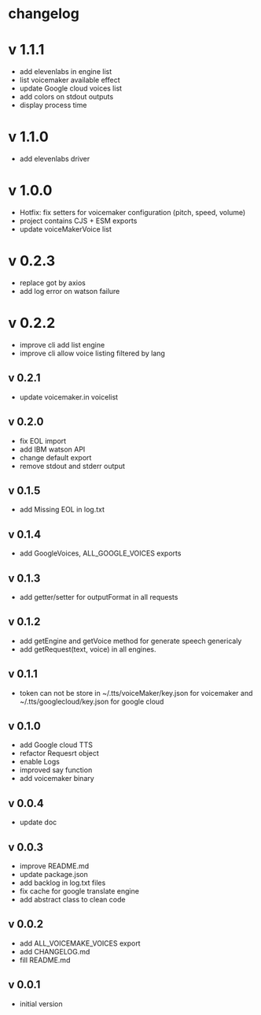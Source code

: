 # changelog

# v 1.1.1

- add elevenlabs in engine list
- list voicemaker available effect
- update Google cloud voices list
- add colors on stdout outputs
- display process time
 
# v 1.1.0

- add elevenlabs driver

# v 1.0.0

- Hotfix: fix setters for voicemaker configuration (pitch, speed, volume)
- project contains CJS + ESM exports
- update voiceMakerVoice list
  
# v 0.2.3

- replace got by axios
- add log error on watson failure

# v 0.2.2

- improve cli add list engine
- improve cli allow voice listing filtered by lang

## v 0.2.1

- update voicemaker.in voicelist

## v 0.2.0

- fix EOL import
- add IBM watson API
- change default export
- remove stdout and stderr output

## v 0.1.5

- add Missing EOL in log.txt

## v 0.1.4

- add GoogleVoices, ALL_GOOGLE_VOICES exports

## v 0.1.3

- add getter/setter for outputFormat in all requests

## v 0.1.2

- add getEngine and getVoice method for generate speech genericaly
- add getRequest(text, voice) in all engines.

## v 0.1.1

- token can not be store in  ~/.tts/voiceMaker/key.json for voicemaker and ~/.tts/googlecloud/key.json for google cloud

## v 0.1.0

- add Google cloud TTS
- refactor Requesrt object
- enable Logs
- improved say function
- add voicemaker binary

## v 0.0.4

- update doc

## v 0.0.3

- improve README.md
- update package.json
- add backlog in log.txt files
- fix cache for google translate engine
- add abstract class to clean code

## v 0.0.2

- add ALL_VOICEMAKE_VOICES export
- add CHANGELOG.md
- fill README.md

## v 0.0.1

- initial version